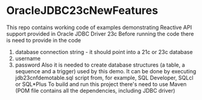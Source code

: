 # OracleJDBC23cNewFeatures
This repo contains working code of examples demonstrating Reactive API support provided in Oracle JDBC Driver 23c
Before running the code there is need to provide in the code
1. database connection string - it should point into a 21c or 23c database
2. username
3. password
Also it is needed to create database structures (a table, a sequence and a trigger) used by this demo.
It can be done by executing jdb23cnfdemotable.sql script from, for example, SQL Developer, SQLcl or SQL*Plus
To build and run this project there's need to use Maven (POM file contains all the dependencies, including JDBC driver)
